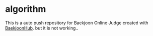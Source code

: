# algorithm
This is a auto push repository for Baekjoon Online Judge created with [BaekjoonHub](https://github.com/BaekjoonHub/BaekjoonHub).
but it is not working..
